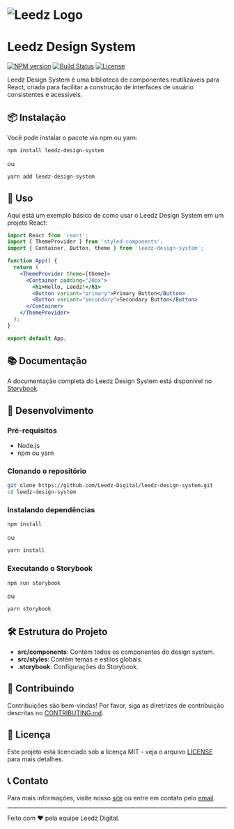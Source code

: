 
# ![Leedz Logo](https://agencialeedz.com/assets/lg1.png) 
# Leedz Design System

[![NPM version](https://img.shields.io/npm/v/leedz-design-system.svg)](https://www.npmjs.com/package/leedz-design-system)
[![Build Status](https://img.shields.io/github/workflow/status/Leedz-Digital/leedz-design-system/CI)](https://github.com/Leedz-Digital/leedz-design-system/actions)
[![License](https://img.shields.io/npm/l/leedz-design-system.svg)](https://github.com/Leedz-Digital/leedz-design-system/blob/main/LICENSE)

Leedz Design System é uma biblioteca de componentes reutilizáveis para React, criada para facilitar a construção de interfaces de usuário consistentes e acessíveis.

## 📦 Instalação

Você pode instalar o pacote via npm ou yarn:

```bash
npm install leedz-design-system
```

ou

```bash
yarn add leedz-design-system
```

## 🚀 Uso

Aqui está um exemplo básico de como usar o Leedz Design System em um projeto React:

```jsx
import React from 'react';
import { ThemeProvider } from 'styled-components';
import { Container, Button, theme } from 'leedz-design-system';

function App() {
  return (
    <ThemeProvider theme={theme}>
      <Container padding="20px">
        <h1>Hello, Leedz!</h1>
        <Button variant="primary">Primary Button</Button>
        <Button variant="secondary">Secondary Button</Button>
      </Container>
    </ThemeProvider>
  );
}

export default App;
```

## 📚 Documentação

A documentação completa do Leedz Design System está disponível no [Storybook](https://leedz-digital.github.io/leedz-design-system). 

## 🔧 Desenvolvimento

### Pré-requisitos

- Node.js
- npm ou yarn

### Clonando o repositório

```bash
git clone https://github.com/Leedz-Digital/leedz-design-system.git
cd leedz-design-system
```

### Instalando dependências

```bash
npm install
```

ou

```bash
yarn install
```

### Executando o Storybook

```bash
npm run storybook
```

ou

```bash
yarn storybook
```

## 🛠 Estrutura do Projeto

- **src/components**: Contém todos os componentes do design system.
- **src/styles**: Contém temas e estilos globais.
- **.storybook**: Configurações do Storybook.

## 🤝 Contribuindo

Contribuições são bem-vindas! Por favor, siga as diretrizes de contribuição descritas no [CONTRIBUTING.md](https://github.com/Leedz-Digital/leedz-design-system/blob/main/CONTRIBUTING.md).

## 📜 Licença

Este projeto está licenciado sob a licença MIT - veja o arquivo [LICENSE](https://github.com/Leedz-Digital/leedz-design-system/blob/main/LICENSE) para mais detalhes.

## 📞 Contato

Para mais informações, visite nosso [site](https://agencialeedz.com) ou entre em contato pelo [email](mailto:contato@agencialeedz.com).

---

Feito com ❤️ pela equipe Leedz Digital.
